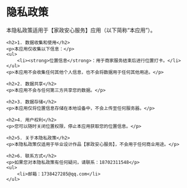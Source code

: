 <!DOCTYPE html>
<html lang="zh-CN">
<head>
    <meta charset="UTF-8">
    <meta name="viewport" content="width=device-width, initial-scale=1.0">
    <title>隐私政策 - 家政安心服务</title>
</head>
<body>
    <h1>隐私政策</h1>
    <p>本隐私政策适用于【家政安心服务】应用（以下简称“本应用”）。</p>

    <h2>1. 数据收集和使用</h2>
    <p>本应用仅收集以下信息：</p>
    <ul>
        <li><strong>位置信息</strong>：用于商家服务结束后进行位置打卡。</li>
    </ul>
    <p>本应用不会收集任何其他个人信息，也不会将数据用于任何其他用途。</p>

    <h2>2. 数据共享</h2>
    <p>本应用不会与任何第三方共享您的数据。</p>

    <h2>3. 数据存储</h2>
    <p>本应用仅将位置信息存储在本地设备中，不会上传至任何服务器。</p>

    <h2>4. 用户权利</h2>
    <p>您可以随时关闭位置权限，停止本应用获取您的位置信息。</p>

    <h2>5. 关于本隐私政策</h2>
    <p>本隐私政策仅适用于毕业设计作品【家政安心服务】，不会用于任何商业用途。</p>

    <h2>6. 联系方式</h2>
    <p>如果您对本隐私政策有任何疑问，请联系：18702311548</p>
    <ul>
        <li>邮箱：1738427285@qq.com</li>
    </ul>
</body>
</html>
